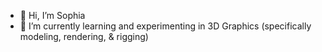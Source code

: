 - 👋 Hi, I’m Sophia
- 🌱 I’m currently learning and experimenting in 3D Graphics (specifically modeling, rendering, & rigging) 
